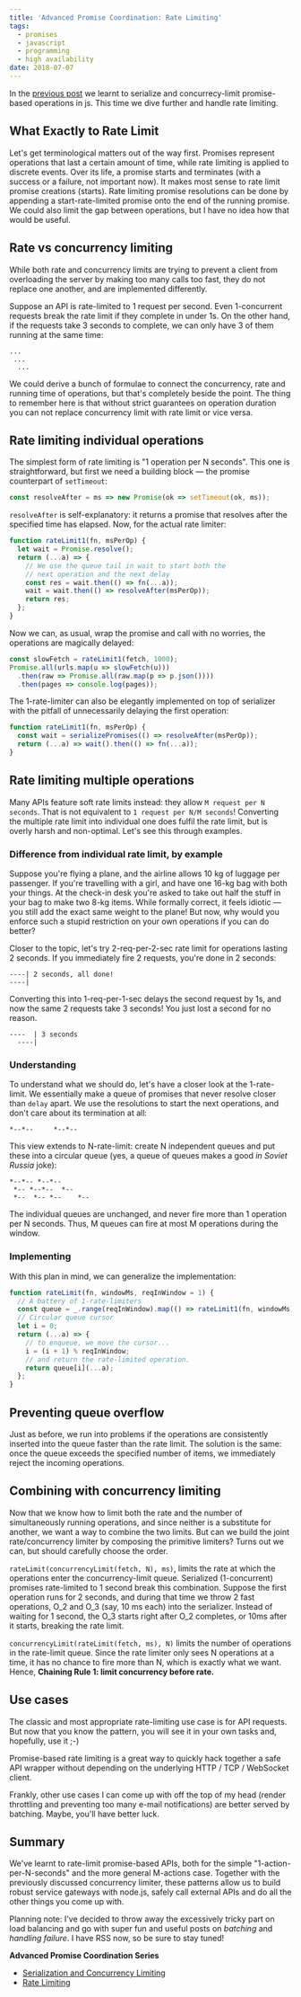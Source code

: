 ```yaml
---
title: 'Advanced Promise Coordination: Rate Limiting'
tags:
  - promises
  - javascript
  - programming
  - high availability
date: 2018-07-07
---
```



In the [previous post](/2018/06/20/serialize-promises/) we learnt to serialize
and concurrecy-limit promise-based operations in js. This time we dive further
and handle rate limiting.

## What Exactly to Rate Limit

Let's get terminological matters out of the way first. Promises represent operations
that last a certain amount of time, while rate limiting is applied to discrete events.
Over its life, a promise starts and terminates (with a success or a failure, not
important now). It makes most sense to rate limit promise creations (starts).
Rate limiting promise resolutions can be done by appending a start-rate-limited
promise onto the end of the running promise. We could also limit the gap
between operations, but I have no idea how that would be useful.

## Rate vs concurrency limiting

While both rate and concurrency limits are trying to prevent a client from
overloading the server by making too many calls too fast, they do not replace
one another, and are implemented differently.

Suppose an API is rate-limited to 1 request per second. Even 1-concurrent requests
break the rate limit if they complete in under 1s. On the other hand, if the
requests take 3 seconds to complete, we can only have 3 of them running at the same time:

```
...
 ...
  ...
```

We could derive a bunch of formulae to connect the concurrency, rate and
running time of operations, but that's completely beside the point. The thing to
remember here is that without strict guarantees on operation duration you can
not replace concurrency limit with rate limit or vice versa.

## Rate limiting individual operations

The simplest form of rate limiting is "1 operation per N seconds". This one is
straightforward, but first we need a building block — the promise counterpart
of `setTimeout`:

```js
const resolveAfter = ms => new Promise(ok => setTimeout(ok, ms));
```

`resolveAfter` is self-explanatory: it returns a promise that resolves after
the specified time has elapsed. Now, for the actual rate limiter:

```js
function rateLimit1(fn, msPerOp) {
  let wait = Promise.resolve();
  return (...a) => {
    // We use the queue tail in wait to start both the
    // next operation and the next delay
    const res = wait.then(() => fn(...a));
    wait = wait.then(() => resolveAfter(msPerOp));
    return res;
  };
}
```

Now we can, as usual, wrap the promise and call with no worries, the operations
are magically delayed:

```js
const slowFetch = rateLimit1(fetch, 1000);
Promise.all(urls.map(u => slowFetch(u)))
  .then(raw => Promise.all(raw.map(p => p.json())))
  .then(pages => console.log(pages));
```

The 1-rate-limiter can also be elegantly implemented on top of serializer
with the pitfall of unnecessarily delaying the first operation:

```js
function rateLimit1(fn, msPerOp) {
  const wait = serializePromises(() => resolveAfter(msPerOp));
  return (...a) => wait().then(() => fn(...a));
}
```

## Rate limiting multiple operations

Many APIs feature soft rate limits instead: they allow `M request per N seconds`.
That is not equivalent to `1 request per N/M seconds`! Converting the multiple
rate limit into individual one does fulfil the rate limit, but is overly harsh
and non-optimal. Let's see this through examples.

### Difference from individual rate limit, by example

Suppose you're flying a plane, and the airline allows 10 kg of luggage per
passenger. If you're travelling with a girl, and have one 16-kg bag with both
your things. At the check-in desk you're asked to take out half the stuff in
your bag to make two 8-kg items. While formally correct, it feels idiotic —
you still add the exact same weight to the plane! But now, why would you enforce
such a stupid restriction on your own operations if you can do better?

Closer to the topic, let's try 2-req-per-2-sec rate limit for operations
lasting 2 seconds. If you immediately fire 2 requests, you're done in 2 seconds:

```
----| 2 seconds, all done!
----|
```

Converting this into 1-req-per-1-sec delays the second request by 1s, and
now the same 2 requests take 3 seconds! You just lost a second for no reason.

```
----  | 3 seconds
  ----|
```

### Understanding

To understand what we should do, let's have a closer look at the 1-rate-limit.
We essentially make a queue of promises that never resolve closer than `delay`
apart. We use the resolutions to start the next operations, and don't care
about its termination at all:

```
*--*--     *--*--
```

This view extends to N-rate-limit: create N independent queues and put these
into a circular queue (yes, a queue of queues makes a good _in Soviet Russia_
joke):

```
*--*-- *--*--
 *-- *--*--  *--
 *--  *-- *--    *--
```

The individual queues are unchanged, and never fire more than 1 operation per N
seconds. Thus, M queues can fire at most M operations during the window.

### Implementing

With this plan in mind, we can generalize the implementation:

```js
function rateLimit(fn, windowMs, reqInWindow = 1) {
  // A battery of 1-rate-limiters
  const queue = _.range(reqInWindow).map(() => rateLimit1(fn, windowMs));
  // Circular queue cursor
  let i = 0;
  return (...a) => {
    // to enqueue, we move the cursor...
    i = (i + 1) % reqInWindow;
    // and return the rate-limited operation.
    return queue[i](...a);
  };
}
```

## Preventing queue overflow

Just as before, we run into problems if the operations are consistently inserted
into the queue faster than the rate limit. The solution is the same: once the
queue exceeds the specified number of items, we immediately reject the incoming
operations.

## Combining with concurrency limiting

Now that we know how to limit both the rate and the number of simultaneously
running operations, and since neither is a substitute for another, we want a
way to combine the two limits. But can we build the joint rate/concurrency
limiter by composing the primitive limiters? Turns out we can, but should carefully
choose the order.

`rateLimit(concurrencyLimit(fetch, N), ms)`, limits the rate at which the
operations enter the concurrency-limit queue. Serialized (1-concurrent) promises
rate-limited to 1 second break this combination. Suppose the first operation runs for
2 seconds, and during that time we throw 2 fast operations, O_2 and O_3 (say,
10 ms each) into the serializer. Instead of waiting for 1 second, the O_3 starts
right after O_2 completes, or 10ms after it starts, breaking the rate limit.

`concurrencyLimit(rateLimit(fetch, ms), N)` limits the number of operations in
the rate-limit queue. Since the rate limiter only sees N operations at a time,
it has no chance to fire more than N, which is exactly what we want.
Hence, **Chaining Rule 1: limit concurrency before rate.**

## Use cases

The classic and most appropriate rate-limiting use case is for API requests.
But now that you know the pattern, you will see it in your own tasks and,
hopefully, use it ;-)

Promise-based rate limiting is a great way to quickly hack together a safe API
wrapper without depending on the underlying HTTP / TCP / WebSocket client.

Frankly, other use cases I can come up with off the top of my head (render
throttling and preventing too many e-mail notifications) are better served by
batching. Maybe, you'll have better luck.

## Summary

We've learnt to rate-limit promise-based APIs, both for the simple
"1-action-per-N-seconds" and the more general M-actions case. Together with the
previously discussed concurrency limiter, these patterns allow us to build robust
service gateways with node.js, safely call external APIs and do all the other
things you come up with.

Planning note: I've decided to throw away the excessively tricky part on load
balancing and go with super fun and useful posts on *batching* and *handling failure*.
I have RSS now, so be sure to stay tuned!

**Advanced Promise Coordination Series**

- [Serialization and Concurrency Limiting](/2018/06/20/serialize-promises/)
- [Rate Limiting](/2018/07/07/rate-limit-promises/)
